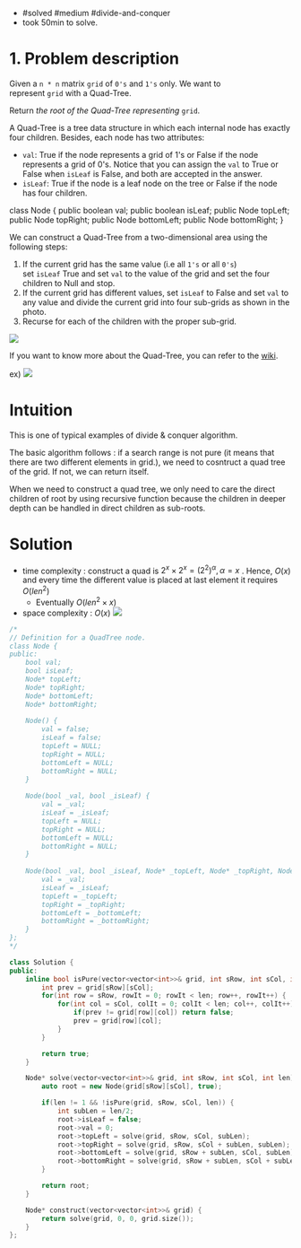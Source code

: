 
- #solved #medium #divide-and-conquer
- took 50min to solve.

# 1. Problem description

Given a `n * n` matrix `grid` of `0's` and `1's` only. We want to represent `grid` with a Quad-Tree.

Return _the root of the Quad-Tree representing_ `grid`.

A Quad-Tree is a tree data structure in which each internal node has exactly four children. Besides, each node has two attributes:

- `val`: True if the node represents a grid of 1's or False if the node represents a grid of 0's. Notice that you can assign the `val` to True or False when `isLeaf` is False, and both are accepted in the answer.
- `isLeaf`: True if the node is a leaf node on the tree or False if the node has four children.

class Node {
    public boolean val;
    public boolean isLeaf;
    public Node topLeft;
    public Node topRight;
    public Node bottomLeft;
    public Node bottomRight;
}

We can construct a Quad-Tree from a two-dimensional area using the following steps:

1. If the current grid has the same value (i.e all `1's` or all `0's`) set `isLeaf` True and set `val` to the value of the grid and set the four children to Null and stop.
2. If the current grid has different values, set `isLeaf` to False and set `val` to any value and divide the current grid into four sub-grids as shown in the photo.
3. Recurse for each of the children with the proper sub-grid.

![](https://assets.leetcode.com/uploads/2020/02/11/new_top.png)

If you want to know more about the Quad-Tree, you can refer to the [wiki](https://en.wikipedia.org/wiki/Quadtree).

ex)
![](../../../../../Pasted%20image%2020240226142926.png)

# Intuition

This is one of typical examples of divide & conquer algorithm.

The basic algorithm follows :
if a search range is not pure (it means that there are two different elements in grid.),
we need to cosntruct a quad tree of the grid.
If not, we can return itself.

When we need to construct a quad tree, we only need to care the direct children of root by using recursive function because the children in deeper depth can be handled in direct children as sub-roots.

# Solution
- time complexity : construct a quad is $2^x \times 2^ x = (2^2)^\alpha, \alpha=x$ . Hence, $O(x)$ and every time the different value is placed at last element it requires $O(len^2)$ 
	- Eventually $O(len^2 \times x)$
- space complexity : $O(x)$ 
![](../../../../../Pasted%20image%2020240226143324.png)
```cpp
/*
// Definition for a QuadTree node.
class Node {
public:
    bool val;
    bool isLeaf;
    Node* topLeft;
    Node* topRight;
    Node* bottomLeft;
    Node* bottomRight;
    
    Node() {
        val = false;
        isLeaf = false;
        topLeft = NULL;
        topRight = NULL;
        bottomLeft = NULL;
        bottomRight = NULL;
    }
    
    Node(bool _val, bool _isLeaf) {
        val = _val;
        isLeaf = _isLeaf;
        topLeft = NULL;
        topRight = NULL;
        bottomLeft = NULL;
        bottomRight = NULL;
    }
    
    Node(bool _val, bool _isLeaf, Node* _topLeft, Node* _topRight, Node* _bottomLeft, Node* _bottomRight) {
        val = _val;
        isLeaf = _isLeaf;
        topLeft = _topLeft;
        topRight = _topRight;
        bottomLeft = _bottomLeft;
        bottomRight = _bottomRight;
    }
};
*/

class Solution {
public:
    inline bool isPure(vector<vector<int>>& grid, int sRow, int sCol, int len) {
        int prev = grid[sRow][sCol];
        for(int row = sRow, rowIt = 0; rowIt < len; row++, rowIt++) {
            for(int col = sCol, colIt = 0; colIt < len; col++, colIt++) {
                if(prev != grid[row][col]) return false;
                prev = grid[row][col];
            }
        }

        return true;
    }

    Node* solve(vector<vector<int>>& grid, int sRow, int sCol, int len) {
        auto root = new Node(grid[sRow][sCol], true);

        if(len != 1 && !isPure(grid, sRow, sCol, len)) {
            int subLen = len/2;
            root->isLeaf = false;
            root->val = 0;
            root->topLeft = solve(grid, sRow, sCol, subLen);
            root->topRight = solve(grid, sRow, sCol + subLen, subLen);
            root->bottomLeft = solve(grid, sRow + subLen, sCol, subLen);
            root->bottomRight = solve(grid, sRow + subLen, sCol + subLen, subLen);
        }

        return root;
    }

    Node* construct(vector<vector<int>>& grid) {
        return solve(grid, 0, 0, grid.size());
    }
};
```